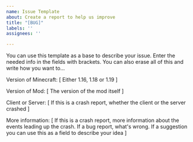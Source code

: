 ```yaml
---
name: Issue Template
about: Create a report to help us improve
title: "[BUG]"
labels: ''
assignees: ''

---
```


You can use this template as a base to describe your issue. Enter the needed info in the fields with brackets. You can also erase all of this and write how you want to...

 

Version of Minecraft: [ Either 1.16, 1.18 or 1.19 ]

 

Version of Mod: [ The version of the mod itself ]

 

Client or Server: [ If this is a crash report, whether the client or the server crashed ]

 

More information: [ If this is a crash report, more information about the events leading up the crash. If a bug report, what's wrong. If a suggestion you can use this as a field to describe your idea ]
